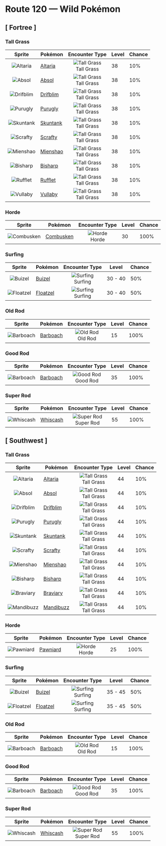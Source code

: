 # Route 120 — Wild Pokémon

## [ Fortree ]

### Tall Grass

| Sprite | Pokémon | Encounter Type | Level | Chance |
|:------:|---------|:--------------:|-------|--------|
| ![Altaria](../../assets/sprites/altaria/front.gif "Altaria: Altaria sings in a gorgeous soprano. Its wings are like cotton clouds. This Pokémon catches updrafts with its buoyant wings and soars way up into the wild blue yonder.") | [Altaria](../../pokemon/altaria.md/) | ![Tall Grass](../../assets/encounter_types/tall_grass.png "Tall Grass")<br>Tall Grass | 38 | 10% |
| ![Absol](../../assets/sprites/absol/front.gif "Absol: Absol has the ability to foretell the coming of natural disasters. It lives in a harsh, rugged mountain environment. This Pokémon very rarely ventures down from the mountains.") | [Absol](../../pokemon/absol.md/) | ![Tall Grass](../../assets/encounter_types/tall_grass.png "Tall Grass")<br>Tall Grass | 38 | 10% |
| ![Drifblim](../../assets/sprites/drifblim/front.gif "Drifblim: It’s drowsy in daytime, but flies off in the evening in big groups. No one knows where they go.") | [Drifblim](../../pokemon/drifblim.md/) | ![Tall Grass](../../assets/encounter_types/tall_grass.png "Tall Grass")<br>Tall Grass | 38 | 10% |
| ![Purugly](../../assets/sprites/purugly/front.gif "Purugly: To make itself appear intimidatingly beefy, it tightly cinches its waist with its twin tails.") | [Purugly](../../pokemon/purugly.md/) | ![Tall Grass](../../assets/encounter_types/tall_grass.png "Tall Grass")<br>Tall Grass | 38 | 10% |
| ![Skuntank](../../assets/sprites/skuntank/front.gif "Skuntank: It sprays a stinky fluid from its tail. The fluid smells worse the longer it is allowed to fester.") | [Skuntank](../../pokemon/skuntank.md/) | ![Tall Grass](../../assets/encounter_types/tall_grass.png "Tall Grass")<br>Tall Grass | 38 | 10% |
| ![Scrafty](../../assets/sprites/scrafty/front.gif "Scrafty: It can smash concrete blocks with its kicking attacks. The one with the biggest crest is the group leader.") | [Scrafty](../../pokemon/scrafty.md/) | ![Tall Grass](../../assets/encounter_types/tall_grass.png "Tall Grass")<br>Tall Grass | 38 | 10% |
| ![Mienshao](../../assets/sprites/mienshao/front.gif "Mienshao: Using the long fur on its arms like whips, it launches into combo attacks that, once started, no one can stop.") | [Mienshao](../../pokemon/mienshao.md/) | ![Tall Grass](../../assets/encounter_types/tall_grass.png "Tall Grass")<br>Tall Grass | 38 | 10% |
| ![Bisharp](../../assets/sprites/bisharp/front.gif "Bisharp: Bisharp pursues prey in the company of a large group of Pawniard. Then Bisharp finishes off the prey.") | [Bisharp](../../pokemon/bisharp.md/) | ![Tall Grass](../../assets/encounter_types/tall_grass.png "Tall Grass")<br>Tall Grass | 38 | 10% |
| ![Rufflet](../../assets/sprites/rufflet/front.gif "Rufflet: They will challenge anything, even strong opponents, without fear. Their frequent fights help them become stronger.") | [Rufflet](../../pokemon/rufflet.md/) | ![Tall Grass](../../assets/encounter_types/tall_grass.png "Tall Grass")<br>Tall Grass | 38 | 10% |
| ![Vullaby](../../assets/sprites/vullaby/front.gif "Vullaby: Their wings are too tiny to allow them to fly. They guard their posteriors with bones that were gathered by Mandibuzz.") | [Vullaby](../../pokemon/vullaby.md/) | ![Tall Grass](../../assets/encounter_types/tall_grass.png "Tall Grass")<br>Tall Grass | 38 | 10% |

### Horde

| Sprite | Pokémon | Encounter Type | Level | Chance |
|:------:|---------|:--------------:|-------|--------|
| ![Combusken](../../assets/sprites/combusken/front.gif "Combusken: Combusken battles with the intensely hot flames it spews from its beak and with outstandingly destructive kicks. This Pokémon’s cry is very loud and distracting.") | [Combusken](../../pokemon/combusken.md/) | ![Horde](../../assets/encounter_types/horde.png "Horde")<br>Horde | 30 | 100% |

### Surfing

| Sprite | Pokémon | Encounter Type | Level | Chance |
|:------:|---------|:--------------:|-------|--------|
| ![Buizel](../../assets/sprites/buizel/front.gif "Buizel: It inflates the flotation sac around its neck and pokes its head out of the water to see what is going on.") | [Buizel](../../pokemon/buizel.md/) | ![Surfing](../../assets/encounter_types/surfing.png "Surfing")<br>Surfing | 30 - 40 | 50% |
| ![Floatzel](../../assets/sprites/floatzel/front.gif "Floatzel: Its flotation sac developed as a result of pursuing aquatic prey. It can double as a rubber raft.") | [Floatzel](../../pokemon/floatzel.md/) | ![Surfing](../../assets/encounter_types/surfing.png "Surfing")<br>Surfing | 30 - 40 | 50% |

### Old Rod

| Sprite | Pokémon | Encounter Type | Level | Chance |
|:------:|---------|:--------------:|-------|--------|
| ![Barboach](../../assets/sprites/barboach/front.gif "Barboach: Barboach’s body is covered with a slimy film. If a foe grabs it, this Pokémon just slips out of the enemy’s grip. This Pokémon grows weak if the slimy coating dries up.") | [Barboach](../../pokemon/barboach.md/) | ![Old Rod](../../assets/encounter_types/old_rod.png "Old Rod")<br>Old Rod | 15 | 100% |

### Good Rod

| Sprite | Pokémon | Encounter Type | Level | Chance |
|:------:|---------|:--------------:|-------|--------|
| ![Barboach](../../assets/sprites/barboach/front.gif "Barboach: Barboach’s body is covered with a slimy film. If a foe grabs it, this Pokémon just slips out of the enemy’s grip. This Pokémon grows weak if the slimy coating dries up.") | [Barboach](../../pokemon/barboach.md/) | ![Good Rod](../../assets/encounter_types/good_rod.png "Good Rod")<br>Good Rod | 35 | 100% |

### Super Rod

| Sprite | Pokémon | Encounter Type | Level | Chance |
|:------:|---------|:--------------:|-------|--------|
| ![Whiscash](../../assets/sprites/whiscash/front.gif "Whiscash: If Whiscash goes on a wild rampage, it sets off a quake-like tremor with a radius of over three miles. This Pokémon has the ability to predict real earthquakes.") | [Whiscash](../../pokemon/whiscash.md/) | ![Super Rod](../../assets/encounter_types/super_rod.png "Super Rod")<br>Super Rod | 55 | 100% |

## [ Southwest ]

### Tall Grass

| Sprite | Pokémon | Encounter Type | Level | Chance |
|:------:|---------|:--------------:|-------|--------|
| ![Altaria](../../assets/sprites/altaria/front.gif "Altaria: Altaria sings in a gorgeous soprano. Its wings are like cotton clouds. This Pokémon catches updrafts with its buoyant wings and soars way up into the wild blue yonder.") | [Altaria](../../pokemon/altaria.md/) | ![Tall Grass](../../assets/encounter_types/tall_grass.png "Tall Grass")<br>Tall Grass | 44 | 10% |
| ![Absol](../../assets/sprites/absol/front.gif "Absol: Absol has the ability to foretell the coming of natural disasters. It lives in a harsh, rugged mountain environment. This Pokémon very rarely ventures down from the mountains.") | [Absol](../../pokemon/absol.md/) | ![Tall Grass](../../assets/encounter_types/tall_grass.png "Tall Grass")<br>Tall Grass | 44 | 10% |
| ![Drifblim](../../assets/sprites/drifblim/front.gif "Drifblim: It’s drowsy in daytime, but flies off in the evening in big groups. No one knows where they go.") | [Drifblim](../../pokemon/drifblim.md/) | ![Tall Grass](../../assets/encounter_types/tall_grass.png "Tall Grass")<br>Tall Grass | 44 | 10% |
| ![Purugly](../../assets/sprites/purugly/front.gif "Purugly: To make itself appear intimidatingly beefy, it tightly cinches its waist with its twin tails.") | [Purugly](../../pokemon/purugly.md/) | ![Tall Grass](../../assets/encounter_types/tall_grass.png "Tall Grass")<br>Tall Grass | 44 | 10% |
| ![Skuntank](../../assets/sprites/skuntank/front.gif "Skuntank: It sprays a stinky fluid from its tail. The fluid smells worse the longer it is allowed to fester.") | [Skuntank](../../pokemon/skuntank.md/) | ![Tall Grass](../../assets/encounter_types/tall_grass.png "Tall Grass")<br>Tall Grass | 44 | 10% |
| ![Scrafty](../../assets/sprites/scrafty/front.gif "Scrafty: It can smash concrete blocks with its kicking attacks. The one with the biggest crest is the group leader.") | [Scrafty](../../pokemon/scrafty.md/) | ![Tall Grass](../../assets/encounter_types/tall_grass.png "Tall Grass")<br>Tall Grass | 44 | 10% |
| ![Mienshao](../../assets/sprites/mienshao/front.gif "Mienshao: Using the long fur on its arms like whips, it launches into combo attacks that, once started, no one can stop.") | [Mienshao](../../pokemon/mienshao.md/) | ![Tall Grass](../../assets/encounter_types/tall_grass.png "Tall Grass")<br>Tall Grass | 44 | 10% |
| ![Bisharp](../../assets/sprites/bisharp/front.gif "Bisharp: Bisharp pursues prey in the company of a large group of Pawniard. Then Bisharp finishes off the prey.") | [Bisharp](../../pokemon/bisharp.md/) | ![Tall Grass](../../assets/encounter_types/tall_grass.png "Tall Grass")<br>Tall Grass | 44 | 10% |
| ![Braviary](../../assets/sprites/braviary/front.gif "Braviary: They fight for their friends without any thought about danger to themselves. One can carry a car while flying.") | [Braviary](../../pokemon/braviary.md/) | ![Tall Grass](../../assets/encounter_types/tall_grass.png "Tall Grass")<br>Tall Grass | 44 | 10% |
| ![Mandibuzz](../../assets/sprites/mandibuzz/front.gif "Mandibuzz: Watching from the sky, they swoop to strike weakened Pokémon on the ground. They decorate themselves with bones.") | [Mandibuzz](../../pokemon/mandibuzz.md/) | ![Tall Grass](../../assets/encounter_types/tall_grass.png "Tall Grass")<br>Tall Grass | 44 | 10% |

### Horde

| Sprite | Pokémon | Encounter Type | Level | Chance |
|:------:|---------|:--------------:|-------|--------|
| ![Pawniard](../../assets/sprites/pawniard/front.gif "Pawniard: Ignoring their injuries, groups attack by sinking the blades that cover their bodies into their prey.") | [Pawniard](../../pokemon/pawniard.md/) | ![Horde](../../assets/encounter_types/horde.png "Horde")<br>Horde | 25 | 100% |

### Surfing

| Sprite | Pokémon | Encounter Type | Level | Chance |
|:------:|---------|:--------------:|-------|--------|
| ![Buizel](../../assets/sprites/buizel/front.gif "Buizel: It inflates the flotation sac around its neck and pokes its head out of the water to see what is going on.") | [Buizel](../../pokemon/buizel.md/) | ![Surfing](../../assets/encounter_types/surfing.png "Surfing")<br>Surfing | 35 - 45 | 50% |
| ![Floatzel](../../assets/sprites/floatzel/front.gif "Floatzel: Its flotation sac developed as a result of pursuing aquatic prey. It can double as a rubber raft.") | [Floatzel](../../pokemon/floatzel.md/) | ![Surfing](../../assets/encounter_types/surfing.png "Surfing")<br>Surfing | 35 - 45 | 50% |

### Old Rod

| Sprite | Pokémon | Encounter Type | Level | Chance |
|:------:|---------|:--------------:|-------|--------|
| ![Barboach](../../assets/sprites/barboach/front.gif "Barboach: Barboach’s body is covered with a slimy film. If a foe grabs it, this Pokémon just slips out of the enemy’s grip. This Pokémon grows weak if the slimy coating dries up.") | [Barboach](../../pokemon/barboach.md/) | ![Old Rod](../../assets/encounter_types/old_rod.png "Old Rod")<br>Old Rod | 15 | 100% |

### Good Rod

| Sprite | Pokémon | Encounter Type | Level | Chance |
|:------:|---------|:--------------:|-------|--------|
| ![Barboach](../../assets/sprites/barboach/front.gif "Barboach: Barboach’s body is covered with a slimy film. If a foe grabs it, this Pokémon just slips out of the enemy’s grip. This Pokémon grows weak if the slimy coating dries up.") | [Barboach](../../pokemon/barboach.md/) | ![Good Rod](../../assets/encounter_types/good_rod.png "Good Rod")<br>Good Rod | 35 | 100% |

### Super Rod

| Sprite | Pokémon | Encounter Type | Level | Chance |
|:------:|---------|:--------------:|-------|--------|
| ![Whiscash](../../assets/sprites/whiscash/front.gif "Whiscash: If Whiscash goes on a wild rampage, it sets off a quake-like tremor with a radius of over three miles. This Pokémon has the ability to predict real earthquakes.") | [Whiscash](../../pokemon/whiscash.md/) | ![Super Rod](../../assets/encounter_types/super_rod.png "Super Rod")<br>Super Rod | 55 | 100% |

